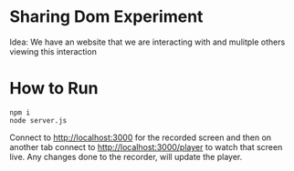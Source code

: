 # Sharing Dom Experiment
Idea: We have an website that we are interacting with and mulitple others viewing this interaction

# How to Run
```
npm i
node server.js
```

Connect to [http://localhost:3000](http://localhost:3000) for the recorded screen and then on another tab
connect to [http://localhost:3000/player](http://localhost:3000/player) to watch that screen live.
Any changes done to the recorder, will update the player.